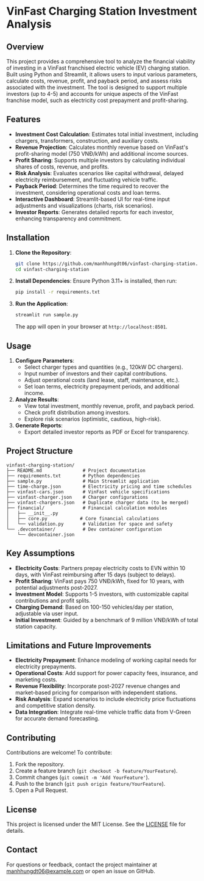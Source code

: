 # VinFast Charging Station Investment Analysis

## Overview
This project provides a comprehensive tool to analyze the financial viability of investing in a VinFast franchised electric vehicle (EV) charging station. Built using Python and Streamlit, it allows users to input various parameters, calculate costs, revenue, profit, and payback period, and assess risks associated with the investment. The tool is designed to support multiple investors (up to 4-5) and accounts for unique aspects of the VinFast franchise model, such as electricity cost prepayment and profit-sharing.

## Features
- **Investment Cost Calculation**: Estimates total initial investment, including chargers, transformers, construction, and auxiliary costs.
- **Revenue Projection**: Calculates monthly revenue based on VinFast's profit-sharing model (750 VNĐ/kWh) and additional income sources.
- **Profit Sharing**: Supports multiple investors by calculating individual shares of costs, revenue, and profits.
- **Risk Analysis**: Evaluates scenarios like capital withdrawal, delayed electricity reimbursement, and fluctuating vehicle traffic.
- **Payback Period**: Determines the time required to recover the investment, considering operational costs and loan terms.
- **Interactive Dashboard**: Streamlit-based UI for real-time input adjustments and visualizations (charts, risk scenarios).
- **Investor Reports**: Generates detailed reports for each investor, enhancing transparency and commitment.

## Installation
1. **Clone the Repository**:
   ```bash
   git clone https://github.com/manhhungdt06/vinfast-charging-station.git
   cd vinfast-charging-station
   ```
2. **Install Dependencies**:
   Ensure Python 3.11+ is installed, then run:
   ```bash
   pip install -r requirements.txt
   ```
3. **Run the Application**:
   ```bash
   streamlit run sample.py
   ```
   The app will open in your browser at `http://localhost:8501`.

## Usage
1. **Configure Parameters**:
   - Select charger types and quantities (e.g., 120kW DC chargers).
   - Input number of investors and their capital contributions.
   - Adjust operational costs (land lease, staff, maintenance, etc.).
   - Set loan terms, electricity prepayment periods, and additional income.
2. **Analyze Results**:
   - View total investment, monthly revenue, profit, and payback period.
   - Check profit distribution among investors.
   - Explore risk scenarios (optimistic, cautious, high-risk).
3. **Generate Reports**:
   - Export detailed investor reports as PDF or Excel for transparency.

## Project Structure
```
vinfast-charging-station/
├── README.md               # Project documentation
├── requirements.txt        # Python dependencies
├── sample.py               # Main Streamlit application
├── time-charge.json        # Electricity pricing and time schedules
├── vinfast-cars.json       # VinFast vehicle specifications
├── vinfast-charger.json    # Charger configurations
├── vinfast-chargers.json   # Duplicate charger data (to be merged)
├── financial/              # Financial calculation modules
│   ├── __init__.py
│   ├── core.py            # Core financial calculations
│   └── validation.py       # Validation for space and safety
└── .devcontainer/          # Dev container configuration
    └── devcontainer.json
```

## Key Assumptions
- **Electricity Costs**: Partners prepay electricity costs to EVN within 10 days, with VinFast reimbursing after 15 days (subject to delays).
- **Profit Sharing**: VinFast pays 750 VNĐ/kWh, fixed for 10 years, with potential adjustments post-2027.
- **Investment Model**: Supports 1-5 investors, with customizable capital contributions and profit splits.
- **Charging Demand**: Based on 100-150 vehicles/day per station, adjustable via user input.
- **Initial Investment**: Guided by a benchmark of 9 million VNĐ/kWh of total station capacity.

## Limitations and Future Improvements
- **Electricity Prepayment**: Enhance modeling of working capital needs for electricity prepayments.
- **Operational Costs**: Add support for power capacity fees, insurance, and marketing costs.
- **Revenue Flexibility**: Incorporate post-2027 revenue changes and market-based pricing for comparison with independent stations.
- **Risk Analysis**: Expand scenarios to include electricity price fluctuations and competitive station density.
- **Data Integration**: Integrate real-time vehicle traffic data from V-Green for accurate demand forecasting.

## Contributing
Contributions are welcome! To contribute:
1. Fork the repository.
2. Create a feature branch (`git checkout -b feature/YourFeature`).
3. Commit changes (`git commit -m 'Add YourFeature'`).
4. Push to the branch (`git push origin feature/YourFeature`).
5. Open a Pull Request.

## License
This project is licensed under the MIT License. See the [LICENSE](LICENSE) file for details.

## Contact
For questions or feedback, contact the project maintainer at [manhhungdt06@example.com](mailto:manhhungdt06@example.com) or open an issue on GitHub.